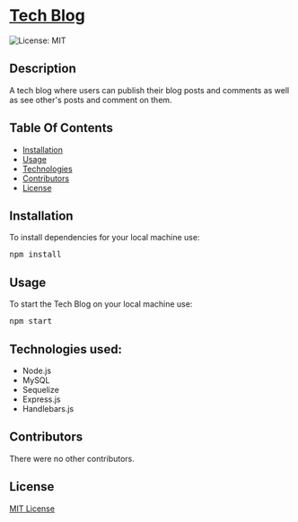 <h1><a href='https://tech-blog-jlee.herokuapp.com/'>Tech Blog<a></h1>

![License: MIT](https://img.shields.io/badge/License-MIT-yellow.svg)

<h2>Description</h2>
A tech blog where users can publish their blog posts and comments as well as see other's posts and comment on them.

<h2>Table Of Contents</h2>
<ul><li><a href="#install">Installation</a></li>
<li><a href="#usage">Usage</a></li>
<li><a href="#tech">Technologies</a></li>
<li><a href="#cont">Contributors</a></li>
<li><a href="#license">License</a></li></ul>

<h2 id="install">Installation</h2>
To install dependencies for your local machine use:

<pre>npm install</pre>

<h2 id="usage">Usage</h2>
To start the Tech Blog on your local machine use:

<pre>npm start</pre>

<h2 id="tech">Technologies used:</h2>
<ul>
<li>Node.js</li>
<li>MySQL</li>
<li>Sequelize</li>
<li>Express.js</li>
<li>Handlebars.js</li>
</ul>

<h2 id="cont">Contributors</h2>
There were no other contributors.

<h2 id="license">License</h2>
<a href='https://opensource.org/licenses/MIT'>MIT License</a>